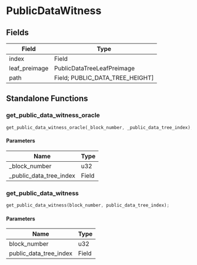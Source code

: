 # PublicDataWitness

## Fields
| Field | Type |
| --- | --- |
| index | Field |
| leaf_preimage | PublicDataTreeLeafPreimage |
| path | Field; PUBLIC_DATA_TREE_HEIGHT] |

## Standalone Functions

### get_public_data_witness_oracle

```rust
get_public_data_witness_oracle(_block_number, _public_data_tree_index);
```

#### Parameters
| Name | Type |
| --- | --- |
| _block_number | u32 |
| _public_data_tree_index | Field |

### get_public_data_witness

```rust
get_public_data_witness(block_number, public_data_tree_index);
```

#### Parameters
| Name | Type |
| --- | --- |
| block_number | u32 |
| public_data_tree_index | Field |

